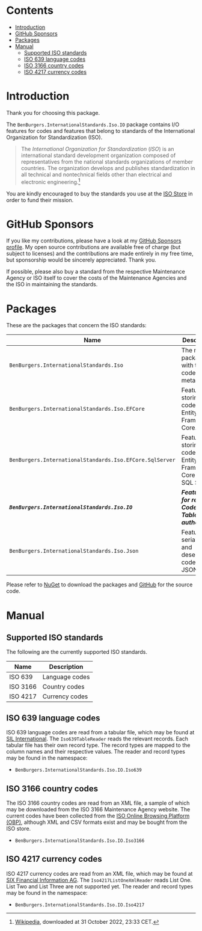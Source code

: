 ﻿# Contents

- [Introduction](#Introduction)
- [GitHub Sponsors](#GitHub-Sponsors)
- [Packages](#Packages)
- [Manual](#Manual)
    - [Supported ISO standards](#Supported-ISO-standards)
    - [ISO 639 language codes](#ISO-639-language-codes)
    - [ISO 3166 country codes](#ISO-3166-country-codes)
    - [ISO 4217 currency codes](#ISO-4217-currency-codes)

# Introduction

Thank you for choosing this package.

The `BenBurgers.InternationalStandards.Iso.IO` package contains I/O features for codes and features that belong to standards of the International Organization for Standardization (ISO).

> The *International Organization for Standardization* (*ISO*) is an international standard development organization composed of representatives from the national standards organizations of member countries.
> The organization develops and publishes standardization in all technical and nontechnical fields other than electrical and electronic engineering.[^1]

[^1]: [Wikipedia](https://en.wikipedia.org/wiki/International_Organization_for_Standardization), downloaded at 31 October 2022, 23:33 CET.

You are kindly encouraged to buy the standards you use at the [ISO Store](https://www.iso.org/store.html) in order to fund their mission.

# GitHub Sponsors

If you like my contributions, please have a look at my [GitHub Sponsors profile](https://github.com/sponsors/benburgers).
My open source contributions are available free of charge (but subject to licenses) and the contributions are made entirely in my free time, but sponsorship would be sincerely appreciated. Thank you.

If possible, please also buy a standard from the respective Maintenance Agency or ISO itself to cover the costs of the Maintenance Agencies and the ISO in maintaining the standards.

# Packages

These are the packages that concern the ISO standards:

| Name                                                     | Description                                                            |
| ---------------------------------------------------------|------------------------------------------------------------------------|
| `BenBurgers.InternationalStandards.Iso`                  | The main package with the codes and metadata.                          |
| `BenBurgers.InternationalStandards.Iso.EFCore`           | Features for storing codes using Entity Framework Core.                |
| `BenBurgers.InternationalStandards.Iso.EFCore.SqlServer` | Features for storing codes using Entity Framework Core and SQL Server. |
| _**`BenBurgers.InternationalStandards.Iso.IO`**_         | _**Features for reading Code Tables from authorities.**_               |
| `BenBurgers.InternationalStandards.Iso.Json`             | Features for serializing and deserializing codes in JSON.              |

Please refer to [NuGet](https://www.nuget.org/profiles/benburgers) to download the packages and [GitHub](https://github.com/users/benburgers/projects/1) for the source code.

# Manual

## Supported ISO standards

The following are the currently supported ISO standards.

| Name                         | Description         |
| ---------------------------- | ------------------- |
| ISO 639                      | Language codes      |
| ISO 3166                     | Country codes       |
| ISO 4217                     | Currency codes      |

## ISO 639 language codes

ISO 639 language codes are read from a tabular file, which may be found at [SIL International](https://iso639-3.sil.org/code_tables/download_tables).
The `Iso639TableReader` reads the relevant records.
Each tabular file has their own record type. The record types are mapped to the column names and their respective values.
The reader and record types may be found in the namespace:

- `BenBurgers.InternationalStandards.Iso.IO.Iso639`

## ISO 3166 country codes

The ISO 3166 country codes are read from an XML file, a sample of which may be downloaded from the ISO 3166 Maintenance Agency website.
The current codes have been collected from the [ISO Online Browsing Platform (OBP)](https://www.iso.org/obp/ui), although XML and CSV formats exist and may be bought from the ISO store.

- `BenBurgers.InternationalStandards.Iso.IO.Iso3166`

## ISO 4217 currency codes

ISO 4217 currency codes are read from an XML file, which may be found at [SIX Financial Information AG](https://www.six-group.com/en/products-services/financial-information/data-standards.html).
The `Iso4217ListOneXmlReader` reads List One.
List Two and List Three are not supported yet.
The reader and record types may be found in the namespace:

- `BenBurgers.InternationalStandards.Iso.IO.Iso4217`